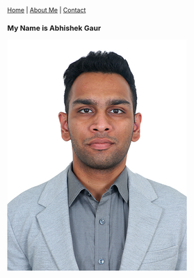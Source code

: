 [Home](index.markdown) | [About Me](aboutme.markdown) | [Contact](contact.markdown)

### My Name is Abhishek Gaur

![my profile picture](1pppppppp.jpg)
